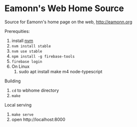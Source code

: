 # Eamonn's Web Home Source

Source for Eamonn's home page on the web, http://eamonn.org

Prerequities:

1.  install [nvm][1]
2.  `nvm install stable`
3.  `nvm use stable`
4.  `npm install -g firebase-tools`
5.  `firebase login`
6.  On Linux
    1.  sudo apt install make m4 node-typescript


Building


1.  `cd` to wbhome directory
2.  `make`


Local serving

1.  `make serve`
2.  open http://localhost:8000

[1]: https://github.com/creationix/nvm
